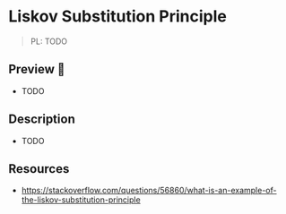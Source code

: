 # Liskov Substitution Principle

> PL: TODO

## Preview 🎉

- TODO

## Description

- TODO

## Resources

- <https://stackoverflow.com/questions/56860/what-is-an-example-of-the-liskov-substitution-principle>
